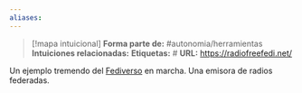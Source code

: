 ```yaml
---
aliases: 
--- 
```

> [!mapa intuicional]
> **Forma parte de:** #autonomia/herramientas 
> **Intuiciones relacionadas:** 
> **Etiquetas:** #
> **URL:** https://radiofreefedi.net/

Un ejemplo tremendo del [Fediverso](Fediverso.md) en marcha. Una emisora de radios federadas.